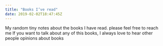 ```yaml
---
title: "Books I’ve read"
date: 2019-02-02T18:47:45Z
---
```


My random tiny notes about the books I have read.  please feel free to reach me 
If you want to talk about any of this books, I  always love to hear other people opinions about books


